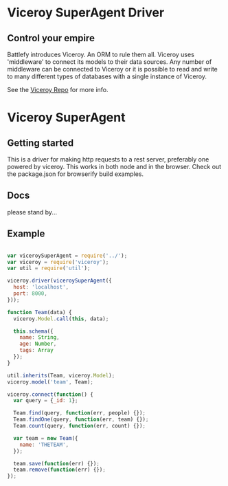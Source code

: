 
# Viceroy SuperAgent Driver

## Control your empire

Battlefy introduces Viceroy. An ORM to rule them
all. Viceroy uses 'middleware' to connect its
models to their data sources. Any number of
middleware can be connected to Viceroy or it is
possible to read and write to many different
types of databases with a single instance of
Viceroy.

See the [Viceroy Repo](https://github.com/Battlefy/Viceroy) for more info.

# Viceroy SuperAgent

## Getting started
This is a driver for making http requests to a rest server, preferably
one powered by viceroy. This works in both node and in the browser.
Check out the package.json for browserify build examples.

## Docs

please stand by...

## Example

```javascript

var viceroySuperAgent = require('../');
var viceroy = require('viceroy');
var util = require('util');

viceroy.driver(viceroySuperAgent({
  host: 'localhost',
  port: 8000,
}));

function Team(data) {
  viceroy.Model.call(this, data);

  this.schema({
    name: String,
    age: Number,
    tags: Array
  });
}

util.inherits(Team, viceroy.Model);
viceroy.model('team', Team);

viceroy.connect(function() {
  var query = {_id: 1};

  Team.find(query, function(err, people) {});
  Team.findOne(query, function(err, team) {});
  Team.count(query, function(err, count) {});

  var team = new Team({
    name: 'THETEAM',
  });

  team.save(function(err) {});
  team.remove(function(err) {});
});

```
